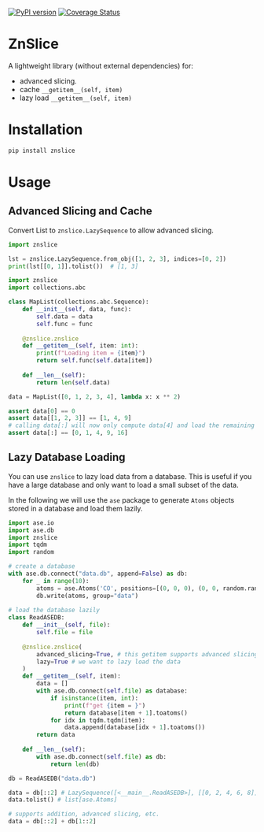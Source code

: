 [![PyPI version](https://badge.fury.io/py/znslice.svg)](https://badge.fury.io/py/znslice)
[![Coverage Status](https://coveralls.io/repos/github/zincware/ZnSlice/badge.svg?branch=main)](https://coveralls.io/github/zincware/ZnSlice?branch=main)
# ZnSlice

A lightweight library  (without external dependencies) for:
- advanced slicing.
- cache `__getitem__(self, item)`
- lazy load `__getitem__(self, item)`

# Installation

```bash
pip install znslice
```

# Usage

## Advanced Slicing and Cache
Convert List to `znslice.LazySequence` to allow advanced slicing.
```python
import znslice

lst = znslice.LazySequence.from_obj([1, 2, 3], indices=[0, 2])
print(lst[[0, 1]].tolist())  # [1, 3]
```


```python
import znslice
import collections.abc

class MapList(collections.abc.Sequence):
    def __init__(self, data, func):
        self.data = data
        self.func = func
    
    @znslice.znslice
    def __getitem__(self, item: int):
        print(f"Loading item = {item}")
        return self.func(self.data[item])
    
    def __len__(self):
        return len(self.data)

data = MapList([0, 1, 2, 3, 4], lambda x: x ** 2)

assert data[0] == 0
assert data[[1, 2, 3]] == [1, 4, 9]
# calling data[:] will now only compute data[4] and load the remaining data from cache
assert data[:] == [0, 1, 4, 9, 16]
```

## Lazy Database Loading

You can use `znslice` to lazy load data from a database. This is useful if you have a large database and only want to load a small subset of the data.

In the following we will use the `ase` package to generate `Atoms` objects stored in a database and load them lazily.

```python 
import ase.io
import ase.db
import znslice
import tqdm
import random

# create a database
with ase.db.connect("data.db", append=False) as db:
    for _ in range(10):
        atoms = ase.Atoms('CO', positions=[(0, 0, 0), (0, 0, random.random())])
        db.write(atoms, group="data")
        
# load the database lazily
class ReadASEDB:
    def __init__(self, file):
        self.file = file
    
    @znslice.znslice(
        advanced_slicing=True, # this getitem supports advanced slicingn
        lazy=True # we want to lazy load the data
    )
    def __getitem__(self, item):
        data = []
        with ase.db.connect(self.file) as database:
            if isinstance(item, int):
                print(f"get {item = }")
                return database[item + 1].toatoms()
            for idx in tqdm.tqdm(item):
                data.append(database[idx + 1].toatoms())
        return data
            
    def __len__(self):
        with ase.db.connect(self.file) as db:
            return len(db)

db = ReadASEDB("data.db")

data = db[::2] # LazySequence([<__main__.ReadASEDB>], [[0, 2, 4, 6, 8]])
data.tolist() # list[ase.Atoms] 

# supports addition, advanced slicing, etc.
data = db[::2] + db[1::2]
```
